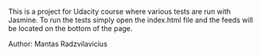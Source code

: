 This is a project for Udacity course where various tests are run with Jasmine.
To run the tests simply open the index.html file and the feeds will be located on the bottom of the page.

Author: Mantas Radzvilavicius